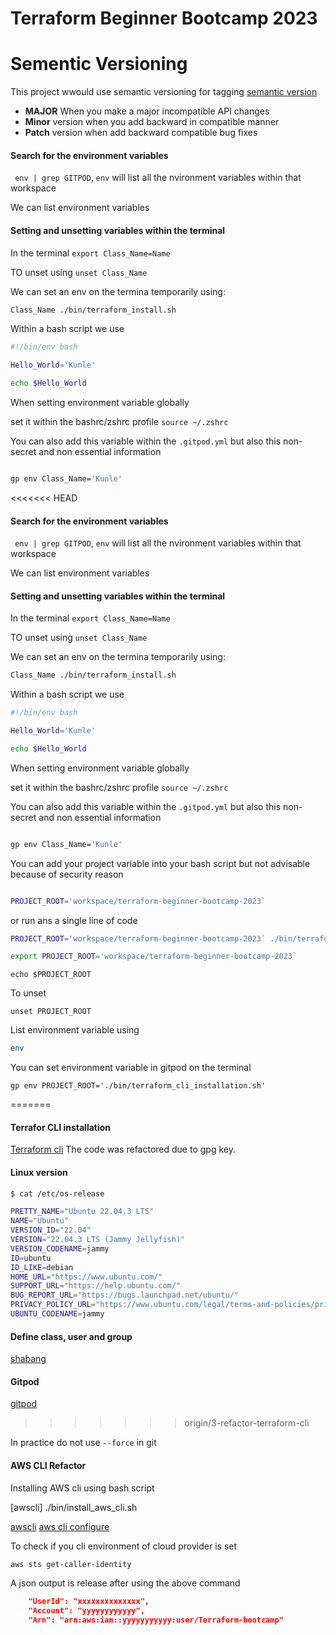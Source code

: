 # Terraform Beginner Bootcamp 2023

# Sementic Versioning

This project wwould use semantic versioning for tagging
[semantic version](https://semver.org)

- **MAJOR** When you make a major incompatible API changes
- **Minor** version when you add backward in compatible manner
- **Patch** version when add backward compatible bug fixes

#### Search for the environment variables

` env | grep GITPOD`, `env` will list all the nvironment variables within that workspace

We can list environment variables

#### Setting and unsetting variables within the terminal

In the terminal `export Class_Name=Name`

TO unset using `unset Class_Name`

We can set an env on the termina temporarily using:
```sh
Class_Name ./bin/terraform_install.sh

```

Within a bash script we use

```sh
#!/bin/env bash

Hello_World='Kunle'

echo $Hello_World

```

When setting environment variable globally 

set it within the bashrc/zshrc profile `source ~/.zshrc`

You can also add this variable within the `.gitpod.yml` but also this non-secret and non essential information

```sh

gp env Class_Name='Kunle'

```



<<<<<<< HEAD
#### Search for the environment variables

` env | grep GITPOD`, `env` will list all the nvironment variables within that workspace

We can list environment variables

#### Setting and unsetting variables within the terminal

In the terminal `export Class_Name=Name`

TO unset using `unset Class_Name`

We can set an env on the termina temporarily using:
```sh
Class_Name ./bin/terraform_install.sh

```

Within a bash script we use

```sh
#!/bin/env bash

Hello_World='Kunle'

echo $Hello_World

```

When setting environment variable globally 

set it within the bashrc/zshrc profile `source ~/.zshrc`

You can also add this variable within the `.gitpod.yml` but also this non-secret and non essential information

```sh

gp env Class_Name='Kunle'

```

You can add your project variable into your bash script but not advisable because of security reason

```sh

PROJECT_ROOT='workspace/terraform-beginner-bootcamp-2023`

```

or run ans a single line of code

```sh
PROJECT_ROOT='workspace/terraform-beginner-bootcamp-2023` ./bin/terraform_cli_installation.sh

```

```sh
export PROJECT_ROOT='workspace/terraform-beginner-bootcamp-2023`

```

```
echo $PROJECT_ROOT 

```
To unset

```
unset PROJECT_ROOT

```

List environment variable using

```sh
env

```

You can set environment variable in gitpod on the terminal

```
gp env PROJECT_ROOT='./bin/terraform_cli_installation.sh'

```




=======
#### Terrafor CLI installation

[Terraform cli](https://developer.hashicorp.com/terraform/tutorials/aws-get-started/install-cli)
The code was refactored due to gpg key.


#### Linux version

```sh
$ cat /etc/os-release
```
```sh
PRETTY_NAME="Ubuntu 22.04.3 LTS"
NAME="Ubuntu"
VERSION_ID="22.04"
VERSION="22.04.3 LTS (Jammy Jellyfish)"
VERSION_CODENAME=jammy
ID=ubuntu
ID_LIKE=debian
HOME_URL="https://www.ubuntu.com/"
SUPPORT_URL="https://help.ubuntu.com/"
BUG_REPORT_URL="https://bugs.launchpad.net/ubuntu/"
PRIVACY_POLICY_URL="https://www.ubuntu.com/legal/terms-and-policies/privacy-policy"
UBUNTU_CODENAME=jammy
```

#### Define class, user and group
[shabang](https://www.linode.com/docs/guides/linux-users-and-groups/)


#### Gitpod
[gitpod](https://www.gitpod.io/docs/introduction)

>>>>>>> origin/3-refactor-terraform-cli

In practice do not use `--force` in git


#### AWS CLI Refactor

Installing AWS cli using bash script

[awscli] ./bin/install_aws_cli.sh

[awscli](https://aws.amazon.com/cli/)
[aws cli configure](https://docs.aws.amazon.com/cli/latest/userguide/cli-configure-envvars.html)

To check if you cli environment of cloud provider is set

```sh
aws sts get-caller-identity
```

A json output is release after using the above command

```json
    "UserId": "xxxxxxxxxxxxxx",
    "Account": "yyyyyyyyyyyy",
    "Arn": "arn:aws:iam::yyyyyyyyyyy:user/Terraform-bootcamp"
```